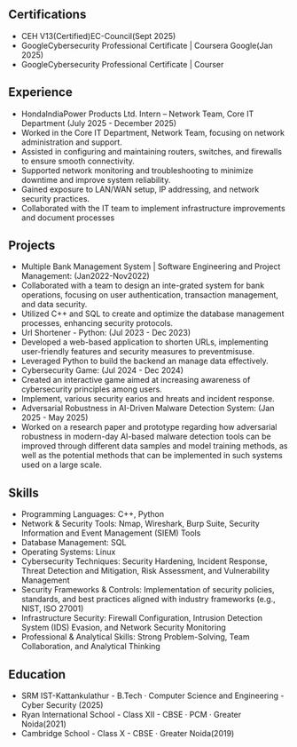 ## Certifications
* CEH V13(Certified)EC-Council(Sept 2025)
* GoogleCybersecurity Professional Certificate | Coursera Google(Jan 2025)
* GoogleCybersecurity Professional Certificate | Courser

## Experience
* HondaIndiaPower Products Ltd. Intern – Network Team, Core IT Department (July 2025 - December 2025)
* Worked in the Core IT Department, Network Team, focusing on network administration and support.
* Assisted in configuring and maintaining routers, switches, and firewalls to ensure smooth connectivity.
* Supported network monitoring and troubleshooting to minimize downtime and improve system reliability.
* Gained exposure to LAN/WAN setup, IP addressing, and network security practices.
* Collaborated with the IT team to implement infrastructure improvements and document processes

## Projects
* Multiple Bank Management System | Software Engineering and Project Management: (Jan2022-Nov2022)
* Collaborated with a team to design an inte-grated system for bank operations, focusing on user authentication,
transaction management, and data security.
* Utilized C++ and SQL to create and optimize the database management processes, enhancing security protocols.
* Url Shortener - Python: (Jul 2023 - Dec 2023)
* Developed a web-based application to shorten URLs, implementing user-friendly features and
security measures to preventmisuse.
* Leveraged Python to build the backend an manage data effectively.
* Cybersecurity Game: (Jul 2024 - Dec 2024)
* Created an interactive game aimed at increasing awareness of cybersecurity principles
among users.
* Implement, various security earios and hreats and incident response.
* Adversarial Robustness in AI-Driven Malware Detection System: (Jan 2025 - May 2025)
* Worked on a research paper and prototype regarding how adversarial robustness in modern-day AI-based malware
detection tools can be improved through different data samples and model training methods, as well as the
potential methods that can be implemented in such systems used on a large scale.

## Skills
* Programming Languages: C++, Python
* Network & Security Tools: Nmap, Wireshark, Burp Suite, Security Information and Event Management (SIEM) Tools
* Database Management: SQL
* Operating Systems: Linux
* Cybersecurity Techniques: Security Hardening, Incident Response, Threat Detection and Mitigation, Risk Assessment, and
Vulnerability Management
* Security Frameworks & Controls: Implementation of security policies, standards, and best practices aligned with industry
frameworks (e.g., NIST, ISO 27001)
* Infrastructure Security: Firewall Configuration, Intrusion Detection System (IDS) Evasion, and Network Security Monitoring
* Professional & Analytical Skills: Strong Problem-Solving, Team Collaboration, and Analytical Thinking

## Education
* SRM IST-Kattankulathur - B.Tech · Computer Science and Engineering - Cyber Security (2025)
* Ryan International School - Class XII - CBSE · PCM · Greater Noida(2021)
* Cambridge School - Class X - CBSE · Greater Noida(2019)
